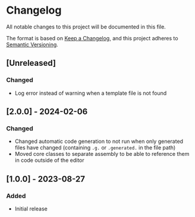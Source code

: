 # Changelog

All notable changes to this project will be documented in this file.

The format is based on [Keep a Changelog](https://keepachangelog.com/en/1.0.0/),
and this project adheres to [Semantic Versioning](https://semver.org/spec/v2.0.0.html).

## [Unreleased]

### Changed

- Log error instead of warning when a template file is not found

## [2.0.0] - 2024-02-06

### Changed

- Changed automatic code generation to not run when only generated files have changed (containing `.g.` or `.generated.` in the file path)
- Moved core classes to separate assembly to be able to reference them in code outside of the editor

## [1.0.0] - 2023-08-27

### Added

- Initial release
